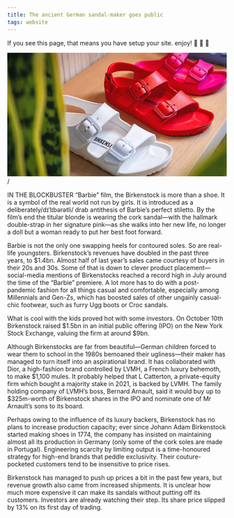 ```yaml
---
title: The ancient German sandal-maker goes public
tags: website
---
```


If you see this page, that means you have setup your site. enjoy! :ghost: :ghost: :ghost:

![Alt text](image.png)/

IN THE BLOCKBUSTER “Barbie” film, the Birkenstock is more than a shoe. It is a symbol of the real world not run by girls. It is introduced as a deliberately/dɪˈlɪbərətli/ drab antithesis of Barbie’s perfect stiletto. By the film’s end the titular blonde is wearing the cork sandal—with the hallmark double-strap in her signature pink—as she walks into her new life, no longer a doll but a woman ready to put her best foot forward.

Barbie is not the only one swapping heels for contoured soles. So are real-life youngsters. Birkenstock’s revenues have doubled in the past three years, to $1.4bn. Almost half of last year’s sales came courtesy of buyers in their 20s and 30s. Some of that is down to clever product placement—social-media mentions of Birkenstocks reached a record high in July around the time of the “Barbie” premiere. A lot more has to do with a post-pandemic fashion for all things casual and comfortable, especially among Millennials and Gen-Zs, which has boosted sales of other ungainly casual-chic footwear, such as furry Ugg boots or Croc sandals.

What is cool with the kids proved hot with some investors. On October 10th Birkenstock raised $1.5bn in an initial public offering (IPO) on the New York Stock Exchange, valuing the firm at around $9bn.

Although Birkenstocks are far from beautiful—German children forced to wear them to school in the 1980s bemoaned their ugliness—their maker has managed to turn itself into an aspirational brand. It has collaborated with Dior, a high-fashion brand controlled by LVMH, a French luxury behemoth, to make $1,100 mules. It probably helped that L Catterton, a private-equity firm which bought a majority stake in 2021, is backed by LVMH. The family holding company of LVMH’s boss, Bernard Arnault, said it would buy up to $325m-worth of Birkenstock shares in the IPO and nominate one of Mr Arnault’s sons to its board.

Perhaps owing to the influence of its luxury backers, Birkenstock has no plans to increase production capacity; ever since Johann Adam Birkenstock started making shoes in 1774, the company has insisted on maintaining almost all its production in Germany (only some of the cork soles are made in Portugal). Engineering scarcity by limiting output is a time-honoured strategy for high-end brands that peddle exclusivity. Their couture-pocketed customers tend to be insensitive to price rises.

Birkenstock has managed to push up prices a bit in the past few years, but revenue growth also came from increased shipments. It is unclear how much more expensive it can make its sandals without putting off its customers. Investors are already watching their step. Its share price slipped by 13% on its first day of trading. 

